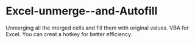 # Excel-unmerge--and-Autofill
Unmerging all the merged cells and fill them with original values. VBA for Excel.
You can creat a hotkey for better efficiency.
